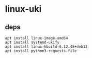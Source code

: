 # linux-uki

## deps

    apt install linux-image-amd64
    apt install systemd-ukify
    apt install linux-kbuild-6.12.48+deb13
    apt install python3-requests-file
